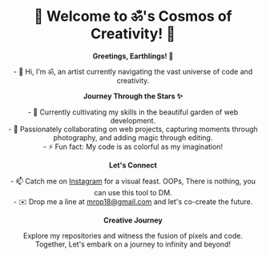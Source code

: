 <h1 align="center"> 🌌 Welcome to ॐ's Cosmos of Creativity! 🚀</h1>

<p align="center">
  <strong>Greetings, Earthlings! 👋</strong>
</p>
<p align="center">
  - 👋 Hi, I’m ॐ, an artist currently navigating the vast universe of code and creativity.
</p>
  
<p align="center">
  <strong>Journey Through the Stars ✨</strong>
</p>
<p align="center">
  - 🌱 Currently cultivating my skills in the beautiful garden of web development.<br>
  - 🌌 Passionately collaborating on web projects, capturing moments through photography, and adding magic through editing.<br>
  - ⚡ Fun fact: My code is as colorful as my imagination!
</p>

<p align="center">
  <strong>Let's Connect</strong>
</p>
<p align="center">
  - 📫 Catch me on <a href="https://www.instagram.com/AnkitKmwt">Instagram</a> for a visual feast. OOPs, There is nothing, you can use this tool to DM.<br>
  - ✉️ Drop me a line at <a href="mailto:mrop18@gmail.com">mrop18@gmail.com</a> and let's co-create the future.
</p>

<p align="center">
  <strong>Creative Journey</strong>
</p>
<p align="center">
  Explore my repositories and witness the fusion of pixels and code. Together, Let's embark on a journey to infinity and beyond!
</p>

